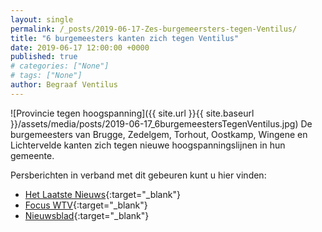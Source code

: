 ```yaml
---
layout: single
permalink: /_posts/2019-06-17-Zes-burgemeersters-tegen-Ventilus/
title: "6 burgemeesters kanten zich tegen Ventilus"
date: 2019-06-17 12:00:00 +0000
published: true
# categories: ["None"]
# tags: ["None"]
author: Begraaf Ventilus
---
```

![Provincie tegen hoogspanning]({{ site.url }}{{ site.baseurl }}/assets/media/posts/2019-06-17_6burgemeestersTegenVentilus.jpg)
De burgemeesters van Brugge, Zedelgem, Torhout, Oostkamp, Wingene en Lichtervelde kanten zich tegen nieuwe hoogspanningslijnen in hun gemeente.

Persberichten in verband met dit gebeuren kunt u hier vinden:
- [Het Laatste Nieuws](https://www.hln.be/in-de-buurt/zedelgem/zes-west-vlaamse-burgemeesters-verzetten-zich-tegen-komst-hoogspanningslijn~af087c3d/){:target="_blank"}
- [Focus WTV](https://www.focus-wtv.be/nieuws/burgemeesters-tegen-nieuwe-hoogspanningslijn){:target="_blank"}
- [Nieuwsblad](https://www.nieuwsblad.be/cnt/dmf20190617_04465234){:target="_blank"}
